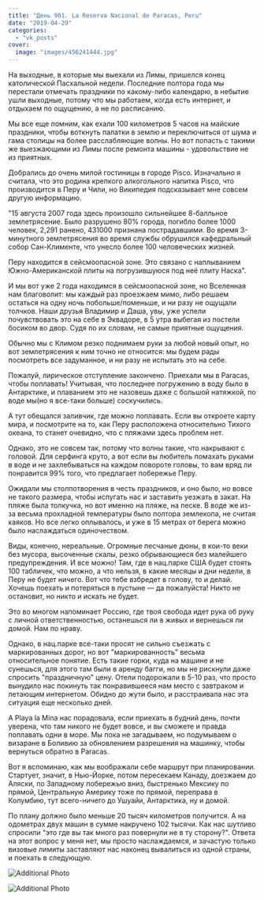 ```yaml
---
title: "День 901. La Reserva Nacional de Paracas, Peru"
date: "2019-04-29"
categories: 
  - "vk_posts"
cover:
  image: "images/456241444.jpg"
---
```


На выходные, в которые мы выехали из Лимы, пришелся конец католической Пасхальной недели. Последние полтора года мы перестали отмечать праздники по какому-либо календарю, в небытие ушли выходные, потому что мы работаем, когда есть интернет, и отдыхаем по ощущению, а не по расписанию.

<!--more-->

Мы все еще помним, как ехали 100 километров 5 часов на майские праздники, чтобы воткнуть палатки в землю и переключиться от шума и гама столицы на более расслабляющие волны. Но вот попасть с такими же выезжающими из Лимы после ремонта машины - удовольствие не из приятных.

Добрались до очень милой гостиницы в городе Pisco. Изначально я считала, что это родина крепкого алкогольного напитка Pisco, что производится в Перу и Чили, но Википедия подсказывает мне совсем другую информацию.

"15 августа 2007 года здесь произошло сильнейшее 8-балльное землетрясение. Было разрушено 80% города, погибло более 1000 человек, 2,291 ранено, 431000 признана пострадавшими. Во время 3-минутного землетрясения во время службы обрушился кафедральный собор Сан-Клименте, что унесло более 100 человеческих жизней.

Перу находится в сейсмоопасной зоне. Это связано с наплыванием Южно-Американской плиты на погрузившуюся под неё плиту Наска".

И мы вот уже 2 года находимся в сейсмоопасной зоне, но Вселенная нам благоволит: мы каждый раз проезжаем мимо, либо решаем остаться на одну ночь побольше/поменьше, и ни разу не ощущали толчков. Наши друзья Владимир и Даша, увы, уже успели почувствовать это на себе в Эквадоре, в 5 утра выбегая из постели босиком во двор. Судя по их словам, не самые приятные ощущения.

Обычно мы с Климом резко поднимаем руки за любой новый опыт, но вот землетрясения к ним точно не относится: мы будем рады посмотреть все задуманное, и ни разу не испытать это на себе.

Пожалуй, лирическое отступление закончено. Приехали мы в Paracas, чтобы поплавать! Учитывая, что последнее погружению в воду было в Антарктике, и плаванием это не назовешь даже с большой натяжкой, по воде мы(но я все-таки больше) соскучились.

А тут обещался заливчик, где можно поплавать. Если вы откроете карту мира, и посмотрите на то, как Перу расположена относительно Тихого океана, то станет очевидно, что с пляжами здесь проблем нет.

Однако, это не совсем так, потому что волны такие, что накрывают с головой. Для серфинга круто, а вот если вы любитель помахать руками в воде и не захлебываться на каждом повороте головы, то вам вряд ли понравится 99% того, что предлагает побережье Перу.

Ожидали мы столпотворения в честь праздников, и оно было, но вовсе не такого размера, чтобы испугать нас и заставить уезжать в закат. На пляже была толкучка, но вот именно на пляже, на песке. В воде же из-за весьма прохладной температуры было полтора землекопа, не считая каяков. Но все легко оплывалось, и уже в 15 метрах от берега можно было наслаждаться одиночеством.

Виды, конечно, нереальные. Огромные песчаные дюны, в кои-то веки без мусора, высоченные скалы, резко обрывающиеся без малейшего предупреждения. И все можно! Там, где в нац.парке США будет стоять 100 табличек, что можно, а что нельзя, в какие месяцы и дни недели, в Перу не будет ничего. Вот что тебе взбредет в голову, то и делай. Хочешь поехать и потеряться в пустыне — да пожалуйста! Никто не остановит, но никто и искать не будет.

Это во многом напоминает Россию, где твоя свобода идет рука об руку с личной ответственностью, останешься ли в живых и вернешься ли домой. Нам по нраву.

Однако, в нац.парке все-таки просят не сильно съезжать с маркированных дорог, но вот "маркированность" весьма относительное понятие. Есть такие горки, куда на машине и не сунешься, для этого там были в аренду багги, но мы не рискнули даже спросить "праздничную" цену. Отели подорожали в 5-10 раз, что просто вынудило нас покинуть так понравившееся нам место с завтраком и летающим интернетом. Обидно до жути было, и расстраивала нас эта ситуация еще несколько дней.

А Playa la Mina нас порадовала, если приехать в будний день, почти уверена, что там никого не будет вовсе, и вы сможете и правда поплавать одни в море. Мы пока не загадываем, но подумываем о визаране в Боливию за обновлением разрешения на машинку, чтобы вернуться обратно в Paracas.

Вот я вспоминаю, как мы воображали себе маршрут при планировании. Стартует, значит, в Нью-Йорке, потом пересекаем Канаду, доезжаем до Аляски, по Западному побережью вниз, быстренько Мексику по прямой, Центральную Америку тоже по прямой, переправа в Колумбию, тут всего-ничего до Ушуайи, Антарктика, ну и домой.

По плану должно было меньше 20 тысяч километров получится. А на одометрах двух машин в сумме накручено 102 тысячи. Как нас шутливо спросили "это где вы так много раз повернули не в ту сторону?". Ответа на этот вопрос у меня нет, мы просто наслаждаемся, и зачастую только визовые лимиты заставляют нас наконец вывалиться из одной страны, и поехать в следующую.

![Additional Photo](https://vodpop.ru/wp-content/uploads/2023/07/456241445.jpg)

![Additional Photo](https://vodpop.ru/wp-content/uploads/2023/07/456241446.jpg)
